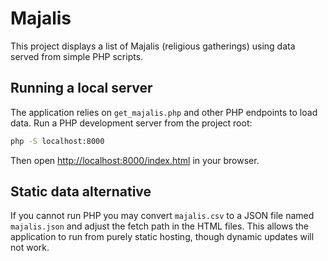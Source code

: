 # Majalis

This project displays a list of Majalis (religious gatherings) using data served from simple PHP scripts.

## Running a local server

The application relies on `get_majalis.php` and other PHP endpoints to load data. Run a PHP development server from the project root:

```bash
php -S localhost:8000
```

Then open [http://localhost:8000/index.html](http://localhost:8000/index.html) in your browser.

## Static data alternative

If you cannot run PHP you may convert `majalis.csv` to a JSON file named `majalis.json` and adjust the fetch path in the HTML files. This allows the application to run from purely static hosting, though dynamic updates will not work.

